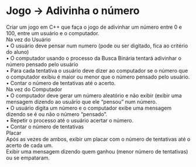 # Jogo → Adivinha o número<br/>
Criar um jogo em C++ que faça o jogo de adivinhar um número entre 0 e 100, entre
um usuário e o computador.<br/>
Na vez do Usuário<br/>
• O usuário deve pensar num numero (pode ou ser digitado, fica ao critério do aluno)<br/>
• O computador usando o processo da Busca Binária tentará adivinhar o número pensado
pelo usuário<br/>
• Para cada tentativa o usuário deve dizer ao computador se o número que o computador
exibiu é maior ou menor que o número pensado pelo usuário.<br/>
• Contar o número de tentativas até o acerto.<br/>
Na vez do Computador<br/>
• O computador deve gerar um número aleatório e não exibir (exibir uma mensagem
dizendo ao usuário que ele “pensou” num número.<br/>
• O usuário digita um número e o computador exibe uma mensagem dizendo se é ou não
o número “pensado”.<br/>
• Repetir o processo até o usuário acertar o número.<br/>
• Contar o número de tentativas<br/>
Placar<br/>
Após as vezes de ambos, exibir um placar com o número de tentativas até o acerto de cada um.<br/>
Exibir uma mensagem dizendo quem ganhou (menor número de tentativas) ou se empataram.<br/>
